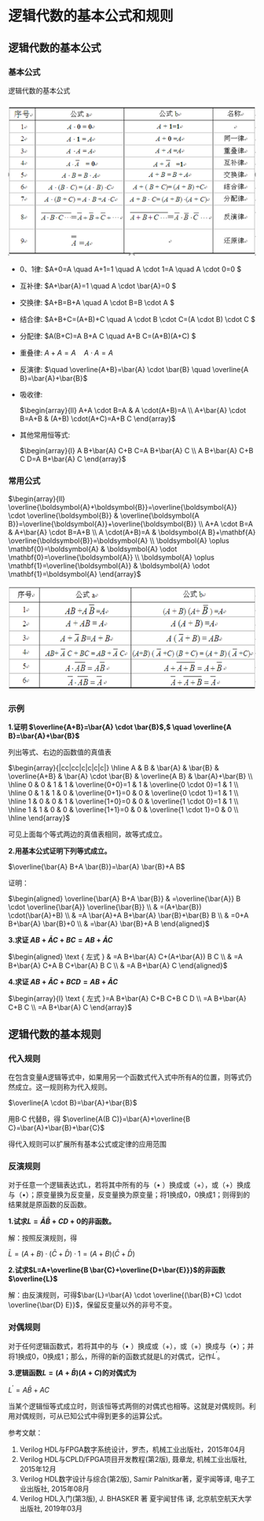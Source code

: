 # 逻辑代数的基本公式和规则

## 逻辑代数的基本公式

### 基本公式

逻辑代数的基本公式

![](https://raw.githubusercontent.com/timerring/picgo/master/picbed/image-20230109170000341.png)

+ 0、1律:  $A+0=A \quad A+1=1 \quad A \cdot 1=A \quad A \cdot 0=0 $
+ 互补律:  $A+\bar{A}=1 \quad A \cdot \bar{A}=0 $
+ 交换律:  $A+B=B+A \quad A \cdot B=B \cdot A $
+ 结合律:  $A+B+C=(A+B)+C \quad A \cdot B \cdot C=(A \cdot B) \cdot C $
+ 分配律:  $A(B+C)=A B+A C \quad A+B C=(A+B)(A+C) $

+ 重叠律: $A+A=A \quad A \cdot A=A$

+ 反演律: $\quad \overline{A+B}=\bar{A} \cdot \bar{B} \quad \overline{A B}=\bar{A}+\bar{B}$ 

+ 吸收律: 

  $\begin{array}{ll}
  A+A \cdot B=A & A \cdot(A+B)=A \\
  A+\bar{A} \cdot B=A+B & (A+B) \cdot(A+C)=A+B C
  \end{array}$

+ 其他常用恒等式: 

  $\begin{array}{l}
  A B+\bar{A} C+B C=A B+\bar{A} C \\
  A B+\bar{A} C+B C D=A B+\bar{A} C
  \end{array}$

### 常用公式

$\begin{array}{ll}
\overline{\boldsymbol{A}+\boldsymbol{B}}=\overline{\boldsymbol{A}} \cdot \overline{\boldsymbol{B}} & \overline{\boldsymbol{A B}}=\overline{\boldsymbol{A}}+\overline{\boldsymbol{B}} \\
A+A \cdot B=A & A+\bar{A} \cdot B=A+B \\
A \cdot(A+B)=A & \boldsymbol{A B}+\mathbf{A} \overline{\boldsymbol{B}}=\boldsymbol{A} \\
\boldsymbol{A} \oplus \mathbf{0}=\boldsymbol{A} & \boldsymbol{A} \odot \mathbf{0}=\overline{\boldsymbol{A}} \\
\boldsymbol{A} \oplus \mathbf{1}=\overline{\boldsymbol{A}} & \boldsymbol{A} \odot \mathbf{1}=\boldsymbol{A}
\end{array}$

![](https://raw.githubusercontent.com/timerring/picgo/master/picbed/image-20230109171412398.png)

### 示例

**1.证明 $\overline{A+B}=\bar{A} \cdot \bar{B}$,$ \quad \overline{A B}=\bar{A}+\bar{B}$**

列出等式、右边的函数值的真值表

$\begin{array}{|cc|cc|c|c|c|c|}
\hline A & B & \bar{A} & \bar{B} & \overline{A+B} & \bar{A} \cdot \bar{B} & \overline{A B} & \bar{A}+\bar{B} \\
\hline 0 & 0 & 1 & 1 & \overline{0+0}=1 & 1 & \overline{0 \cdot 0}=1 & 1 \\
\hline 0 & 1 & 1 & 0 & \overline{0+1}=0 & 0 & \overline{0 \cdot 1}=1 & 1 \\
\hline 1 & 0 & 0 & 1 & \overline{1+0}=0 & 0 & \overline{1 \cdot 0}=1 & 1 \\
\hline 1 & 1 & 0 & 0 & \overline{1+1}=0 & 0 & \overline{1 \cdot 1}=0 & 0 \\
\hline
\end{array}$

可见上面每个等式两边的真值表相同，故等式成立。

**2.用基本公式证明下列等式成立。**

$\overline{\bar{A} B+A \bar{B}}=\bar{A} \bar{B}+A B$

证明：

$\begin{aligned}
\overline{\bar{A} B+A \bar{B}} & =\overline{\bar{A}} B \cdot \overline{\bar{A}} \overline{\bar{B}} \\
& =(A+\bar{B}) \cdot(\bar{A}+B) \\
& =A \bar{A}+A B+\bar{A} \bar{B}+\bar{B} B \\
& =0+A B+\bar{A} \bar{B}+0 \\
& =\bar{A} \bar{B}+A B
\end{aligned}$

**3.求证 $A B+\bar{A} C+B C=A B+\bar{A} C$**

$\begin{aligned}
\text { 左式 } & =A B+\bar{A} C+(A+\bar{A}) B C \\
& =A B+\bar{A} C+A B C+\bar{A} B C \\
& =A B+\bar{A} C
\end{aligned}$

**4.求证 $A B+\bar{A} C+B C D=A B+\bar{A} C$**

$\begin{array}{l}
\text { 左式 }=A B+\bar{A} C+B C+B C D \\
=A B+\bar{A} C+B C \\
=A B+\bar{A} C
\end{array}$

## 逻辑代数的基本规则

### 代入规则  

在包含变量A逻辑等式中，如果用另一个函数式代入式中所有A的位置，则等式仍然成立。这一规则称为代入规则。

$\overline{A \cdot B}=\bar{A}+\bar{B}$

用B·C 代替B，得 $\overline{A(B C)}=\bar{A}+\overline{B C}=\bar{A}+\bar{B}+\bar{C}$

得代入规则可以扩展所有基本公式或定律的应用范围

### 反演规则

对于任意一个逻辑表达式L，若将其中所有的与（• ）换成或（+），或（+）换成与（•）；原变量换为反变量，反变量换为原变量；将1换成0，0换成1；则得到的结果就是原函数的反函数。

**1.试求$L=\bar{A} \bar{B}+C D+0$的非函数。**

解：按照反演规则，得            

$\bar{L}=(A+B) \cdot(\bar{C}+\bar{D}) \cdot 1=(A+B)(\bar{C}+\bar{D})$

**2.试求$L=A+\overline{B \bar{C}+\overline{D+\bar{E}}}$的非函数$\overline{L}$**

解：由反演规则，可得$\bar{L}=\bar{A} \cdot \overline{(\bar{B}+C) \cdot \overline{\bar{D} E}}$，保留反变量以外的非号不变。

### 对偶规则

对于任何逻辑函数式，若将其中的与（• ）换成或（+），或（+）换成与（•）；并将1换成0，0换成1；那么，所得的新的函数式就是L的对偶式，记作$L^{\prime}$。 

**3.逻辑函数$L=(A+\bar{B})(A+C)$的对偶式为**

$L^{\prime}=A \bar{B}+A C$

当某个逻辑恒等式成立时，则该恒等式两侧的对偶式也相等。这就是对偶规则。利用对偶规则，可从已知公式中得到更多的运算公式。

参考文献：

1. Verilog HDL与FPGA数字系统设计，罗杰，机械工业出版社，2015年04月
2. Verilog HDL与CPLD/FPGA项目开发教程(第2版), 聂章龙, 机械工业出版社, 2015年12月
3. Verilog HDL数字设计与综合(第2版), Samir Palnitkar著，夏宇闻等译, 电子工业出版社, 2015年08月
4. Verilog HDL入门(第3版), J. BHASKER 著 夏宇闻甘伟 译, 北京航空航天大学出版社, 2019年03月